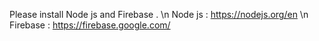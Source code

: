 Please install Node js and Firebase . \n
Node js : https://nodejs.org/en \n
Firebase : https://firebase.google.com/
